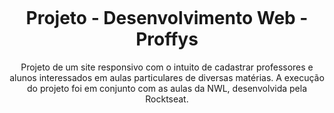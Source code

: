 <h1 align="center">
<br>
<br>
<br>
Projeto - Desenvolvimento Web - Proffys
</h1>

<p align="center">Projeto de um site responsivo com o intuito de cadastrar professores e alunos interessados em aulas particulares de diversas matérias.
A execução do projeto foi em conjunto com as aulas da NWL, desenvolvida pela Rocktseat.</p>


